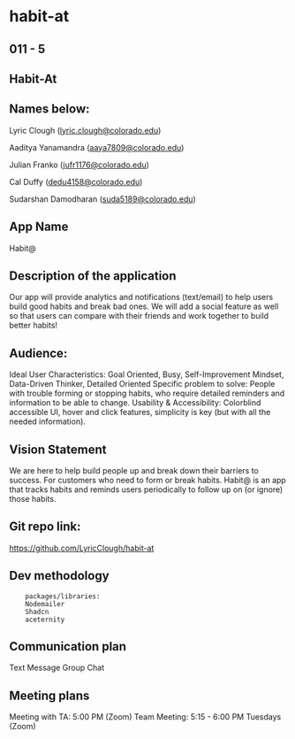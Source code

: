 # habit-at

## 011 - 5
## Habit-At

## Names below:
Lyric Clough (lyric.clough@colorado.edu)

Aaditya Yanamandra (aaya7809@colorado.edu)

Julian Franko (jufr1176@colorado.edu)

Cal Duffy (dedu4158@colorado.edu)

Sudarshan Damodharan (suda5189@colorado.edu)	

## App Name
Habit@

## Description of the application
Our app will provide analytics and notifications (text/email) to help users build good habits and break bad ones. We will add a social feature as well so that users can compare with their friends and work together to build better habits!

## Audience:
Ideal User Characteristics: Goal Oriented, Busy, Self-Improvement Mindset, Data-Driven Thinker, Detailed Oriented
Specific problem to solve: People with trouble forming or stopping habits, who require detailed reminders and information to be able to change.
Usability & Accessibility: Colorblind accessible UI, hover and click features, simplicity is key (but with all the needed information).

## Vision Statement
We are here to help build people up and break down their barriers to success.
For customers who need to form or break habits. Habit@ is an app that tracks habits and reminds users periodically to follow up on (or ignore) those habits.

## Git repo link: 
https://github.com/LyricClough/habit-at 

## Dev methodology
		packages/libraries:
		Nodemailer
        Shadcn
        aceternity

## Communication plan
Text Message Group Chat

## Meeting plans
Meeting with TA: 5:00 PM (Zoom)
Team Meeting: 5:15 - 6:00 PM Tuesdays (Zoom)

